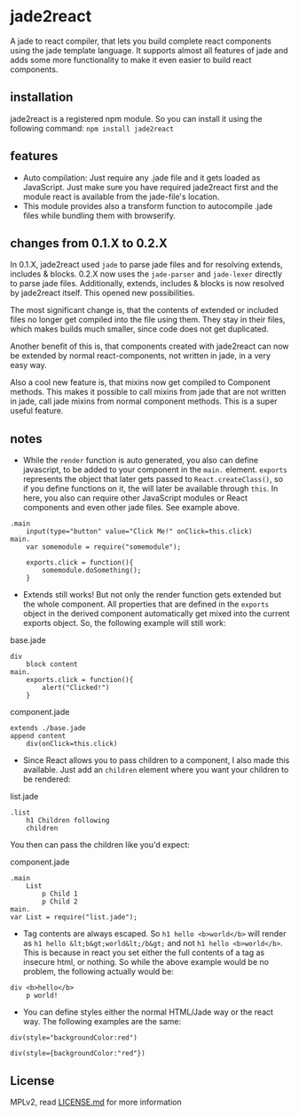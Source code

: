 jade2react
==========

A jade to react compiler, that lets you build complete react components using the
jade template language. It supports almost all features of jade and adds some
more functionality to make it even easier to build react components.


installation
------------
jade2react is a registered npm module. So you can install it using the
following command:
`npm install jade2react`

features
--------
- Auto compilation: Just require any .jade file and it gets loaded as
JavaScript. Just make sure you have required jade2react first and the module
react is available from the jade-file's location.
- This module provides also a transform function to autocompile .jade files
while bundling them with browserify.

changes from 0.1.X to 0.2.X
---------------------------
In 0.1.X, jade2react used `jade` to parse jade files and for resolving extends,
includes & blocks. 0.2.X now uses the `jade-parser` and `jade-lexer` directly to
parse jade files. Additionally, extends, includes & blocks is now resolved by
jade2react itself. This opened new possibilities.

The most significant change is, that the contents of extended or included
files no longer get compiled into the file using them. They stay in their files,
which makes builds much smaller, since code does not get duplicated.

Another benefit of this is, that components created with jade2react can now be
extended by normal react-components, not written in jade, in a very easy way.

Also a cool new feature is, that mixins now get compiled to Component methods.
This makes it possible to call mixins from jade that are not written in jade,
call jade mixins from normal component methods. This is a super useful feature.

notes
-----

- While the `render` function is auto generated, you also can define
javascript, to be added to your component in the `main.` element. `exports`
represents the object that later gets passed to `React.createClass()`, so if you
define functions on it, the will later be available through `this`.
In here, you also can require other JavaScript modules or React components and
even other jade files. See example above.

```jade
.main
    input(type="button" value="Click Me!" onClick=this.click)
main.
    var somemodule = require("somemodule");

    exports.click = function(){
        somemodule.doSomething();
    }
```
- Extends still works! But not only the render function gets extended but the
whole component. All properties that are defined in the `exports` object in the
derived component automatically get mixed into the current exports object. So,
the following example will still work:

base.jade

```jade
div
    block content
main.
    exports.click = function(){
        alert("Clicked!")
    }
```
    
component.jade

```jade
extends ./base.jade
append content
    div(onClick=this.click)
```

- Since React allows you to pass children to a component, I also made this
available. Just add an `children` element where you want your children to be
rendered:

list.jade

```jade
.list
    h1 Children following
    children
```
You then can pass the children like you'd expect:

component.jade

```jade
.main
    List
        p Child 1
        p Child 2
main.
var List = require("list.jade");
```

- Tag contents are always escaped. So `h1 hello <b>world</b>` will render as
`h1 hello &lt;b&gt;world&lt;/b&gt;` and not `h1 hello <b>world</b>`. This is
because in react you set either the full contents of a tag as insecure html,
or nothing. So while the above example would be no problem, the following
actually would be:

```jade
div <b>hello</b>
    p world!
```
- You can define styles either the normal HTML/Jade way or the react way. The following
examples are the same:

```jade
div(style="backgroundColor:red")
```
```jade
div(style={backgroundColor:"red"})
```

License
-------

MPLv2, read [LICENSE.md](./LICENSE.md) for more information
